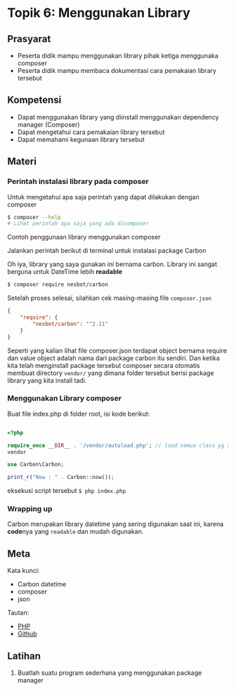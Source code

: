 # Topik 6: Menggunakan Library

## Prasyarat
- Peserta didik mampu menggunakan library pihak ketiga menggunaka composer
- Peserta didik mampu membaca dokumentasi cara pemakaian library tersebut

## Kompetensi
- Dapat menggunakan library yang diinstall menggunakan dependency manager (Composer)
- Dapat mengetahui cara pemakaian library tersebut
- Dapat memahami kegunaan library tersebut

## Materi

### Perintah instalasi library pada composer
Untuk mengetahui apa saja perintah yang dapat dilakukan dengan composer
```bash
$ composer --help
# Lihat perintah apa saja yang ada dicomposer
```

Contoh penggunaan library menggunakan composer

Jalankan perintah berikut di terminal untuk instalasi package Carbon

Oh iya, library yang saya gunakan ini bernama carbon.
Library ini sangat berguna untuk DateTime lebih **readable**

```bash
$ composer require nesbot/carbon
```

Setelah proses selesai, silahkan cek masing-masing file `composer.json`

```json
{
    "require": {
        "nesbot/carbon": "^2.11"
    }
}
```
Seperti yang kalian lihat file composer.json terdapat object bernama require dan
value object adalah nama dari package carbon itu sendiri. Dan ketika kita telah
menginstall package tersebut composer secara otomatis membuat directory
`vendor/` yang dimana folder tersebut berisi package library yang kita install
tadi.

### Menggunakan Library composer

Buat file index.php di folder root, isi kode berikut:
```php

<?php

require_once __DIR__ . '/vendor/autoload.php'; // load semua class yg ada pada folder
vendor

use Carbon\Carbon;

print_r("Now : " . Carbon::now());
```

eksekusi script tersebut `$ php index.php`

### Wrapping up

Carbon merupakan library datetime yang sering digunakan saat ini, karena
**code**nya yang `readable` dan mudah digunakan.

## Meta

Kata kunci:
- Carbon datetime
- composer
- json

Tautan:
- [PHP](http://php.net)
- [Github](https://github.com/briannesbitt/Carbon)

## Latihan
1. Buatlah suatu program sederhana yang menggunakan package manager
